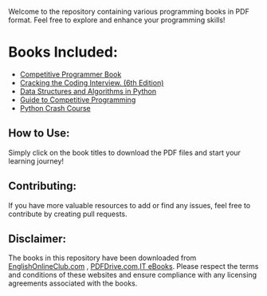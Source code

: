 <p>Welcome to the repository containing various programming books in PDF format. Feel free to explore and enhance your programming skills!</p>

  <h1>Books Included:</h1>
  <ul>
      <li><a href="competitive_programmer_book.pdf">Competitive Programmer Book</a></li>
      <li><a href="Cracking-the-Coding-Interview-6th-Edition-189-Programming-Questions-and-Solutions.pdf">Cracking the Coding Interview. (6th Edition)</a></li>
      <li><a href="Data Structures and Algorithms in Python [EnglishOnlineClub.com].pdf">Data Structures and Algorithms in Python</a></li>
      <li><a href=Guide to Competitive Programming_ Learning and Improving Algorithms Through Contests ( PDFDrive.com ).pdf">Guide to Competitive Programming</a></li>
      <li><a href="python-crash-course.pdf">Python Crash Course</a></li>
  </ul>

  <h2>How to Use:</h2>
  <p>Simply click on the book titles to download the PDF files and start your learning journey!</p>

  <h2>Contributing:</h2>
  <p>If you have more valuable resources to add or find any issues, feel free to contribute by creating pull requests.</p>

  <h2>Disclaimer:</h2>
<p>The books in this repository have been downloaded from <a href="https://englishonlineclub.com">EnglishOnlineClub.com</a> , <a href="https://pdfdrive.com">PDFDrive.com</a>,<a href="https://it-ebooks.info/">IT eBooks</a>. Please respect the terms and conditions of these websites and ensure compliance with any licensing agreements associated with the books.</p>

